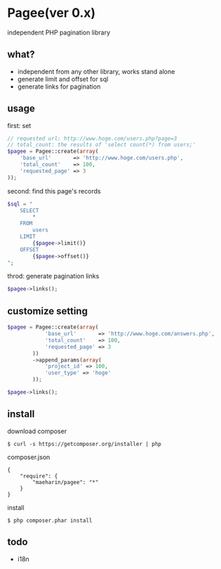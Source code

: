 # Pagee(ver 0.x)
independent PHP pagination library

## what?
- independent from any other library, works stand alone
- generate limit and offset for sql
- generate links for pagination

## usage
first: set
```php
// requested url: http://www.hoge.com/users.php?page=3
// total_count: the results of 'select count(*) from users;'
$pagee = Pagee::create(array(
    'base_url'       => 'http://www.hoge.com/users.php',
    'total_count'    => 100,
    'requested_page' => 3
));
```

second: find this page's records
```php
$sql = "
    SELECT
        *
    FROM
        users
    LIMIT
        {$pagee->limit()}
    OFFSET
        {$pagee->offset()}
";
```

throd: generate pagination links
```php
$pagee->links();
```

## customize setting
```php
$pagee = Pagee::create(array(
            'base_url'       => 'http://www.hoge.com/answers.php',
            'total_count'    => 100,
            'requested_page' => 3
        ))
        ->append_params(array(
            'project_id' => 100,
            'user_type' => 'hoge'
        ));

$pagee->links();
```

## install
download composer
```
$ curl -s https://getcomposer.org/installer | php
```

composer.json
```
{
    "require": {
        "maeharin/pagee": "*"
    }
}
```

install
```
$ php composer.phar install
```

## todo
- i18n
